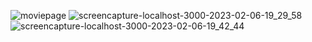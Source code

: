 ![moviepage](https://user-images.githubusercontent.com/106700975/217057183-b1fed14b-6ba4-4d94-9b20-42aefc892e06.png)
![screencapture-localhost-3000-2023-02-06-19_29_58](https://user-images.githubusercontent.com/106700975/217057210-977dd352-3cfe-4f99-a55a-04de58c928c7.png)
![screencapture-localhost-3000-2023-02-06-19_42_44](https://user-images.githubusercontent.com/106700975/217057788-ab73cd7c-cdd6-417f-b786-3c5899cb7b11.png)
